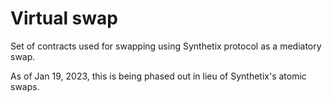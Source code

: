 # Virtual swap

Set of contracts used for swapping using Synthetix protocol as a mediatory swap.

As of Jan 19, 2023, this is being phased out in lieu of Synthetix's atomic swaps.